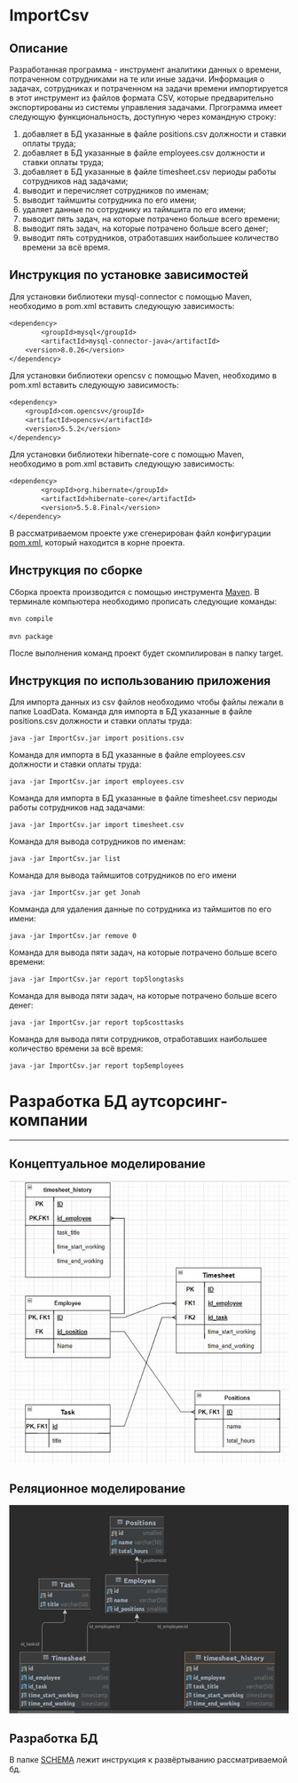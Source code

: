 # ImportCsv

## Описание


Разработанная программа - инструмент аналитики данных о времени, потраченном сотрудниками на те или иные задачи. Информация о задачах, сотрудниках и потраченном на задачи времени
импортируется в этот инструмент из файлов формата CSV, которые предварительно экспортированы из системы управления задачами.
Пргограмма имеет следующую функциональность, доступную через командную строку:
1) добавляет в БД указанные в файле positions.csv должности и ставки оплаты труда;
2) добавляет в БД указанные в файле employees.csv должности и ставки оплаты труда;
3) добавляет в БД указанные в файле timesheet.csv периоды работы сотрудников над задачами;
4) выводит и перечисляет сотрудников по именам;
5) выводит таймшиты сотрудника по его имени;
6) удаляет данные по сотруднику из таймшита по его имени;
7) выводит пять задач, на которые потрачено больше всего времени;
8) выводит пять задач, на которые потрачено больше всего денег;
9) выводит пять сотрудников, отработавших наибольшее количество времени за всё время.

## Инструкция по установке зависимостей
Для установки библиотеки mysql-connector с помощью Maven, необходимо в pom.xml вставить следующую зависимость:
 
```
<dependency>
      	<groupId>mysql</groupId>
      	<artifactId>mysql-connector-java</artifactId>
	<version>8.0.26</version>
</dependency>
```

Для установки библиотеки opencsv с помощью Maven, необходимо в pom.xml вставить следующую зависимость:

```
<dependency>
	<groupId>com.opencsv</groupId>
	<artifactId>opencsv</artifactId>
	<version>5.5.2</version>
</dependency>
```

Для установки библиотеки hibernate-core с помощью Maven, необходимо в pom.xml вставить следующую зависимость:

```
<dependency>
     	<groupId>org.hibernate</groupId>
     	<artifactId>hibernate-core</artifactId>
     	<version>5.5.8.Final</version>
</dependency>
```
В рассматриваемом проекте уже сгенерирован файл конфигурации [pom.xml](https://github.com/Sergey030520/ImportCsv/blob/5de852d2987df26a0815fee41a14cea63f46ebc9/pom.xml), который находится в корне проекта.

## Инструкция по сборке

Сборка проекта производится с помощью инструмента [Maven](https://maven.apache.org/). В терминале компьютера необходимо прописать следующие команды: 

```
mvn compile 

mvn package
```

После выполнения команд проект будет скомпилирован в папку target.

## Инструкция по использованию приложения

Для импорта данных из csv файлов необходимо чтобы файлы лежали в папке LoadData. 
Команда для импорта в БД указанные в файле positions.csv должности и ставки оплаты труда:

```
java -jar ImportCsv.jar import positions.csv
```

Команда для импорта в БД указанные в файле employees.csv должности и ставки оплаты труда:

```
java -jar ImportCsv.jar import employees.csv
```

Команда для импорта в БД указанные в файле timesheet.csv периоды работы сотрудников над задачами:

```
java -jar ImportCsv.jar import timesheet.csv
```

Команда для вывода сотрудников по именам:

```
java -jar ImportCsv.jar list
```

Команда для вывода таймшитов сотрудников по его имени

```
java -jar ImportCsv.jar get Jonah
```

Комманда для удаления данные по сотрудника из таймшитов по его имени:

```
java -jar ImportCsv.jar remove 0
```

Команда для вывода пяти задач, на которые потрачено больше всего времени:

```
java -jar ImportCsv.jar report top5longtasks
```

Команда для вывода пяти задач, на которые  потрачено больше всего денег:

```
java -jar ImportCsv.jar report top5costtasks
```

Команда для вывода пяти сотрудников, отработавших наибольшее количество времени за всё время:

```
java -jar ImportCsv.jar report top5employees
```

# Разработка БД аутсорсинг-компании
------------------------

## Концептуальное моделирование

![Диаграмма концептуальной модели данных](https://github.com/Sergey030520/ImportCsv/blob/0ef0a4808769bc108cb8454312a0cfd41864fe6c/SCHEMA/%D0%9A%D0%BE%D0%BD%D1%86%D0%B5%D0%BF%D1%82%D1%83%D0%B0%D0%BB%D1%8C%D0%BD%D0%B0%D1%8F%20%D0%B4%D0%B8%D0%B0%D0%B3%D1%80%D0%B0%D0%BC%D0%BC%D0%B0.jpg)

## Реляционное моделирование

![Диаграмма реляционной модели данных](https://github.com/Sergey030520/ImportCsv/blob/5de852d2987df26a0815fee41a14cea63f46ebc9/SCHEMA/diagram_relational_model.jpg)

## Разработка БД
В папке [SCHEMA](https://github.com/Sergey030520/ImportCsv/blob/0ef0a4808769bc108cb8454312a0cfd41864fe6c/SCHEMA/schema.sql) лежит инструкция к развёртыванию рассматриваемой бд.

